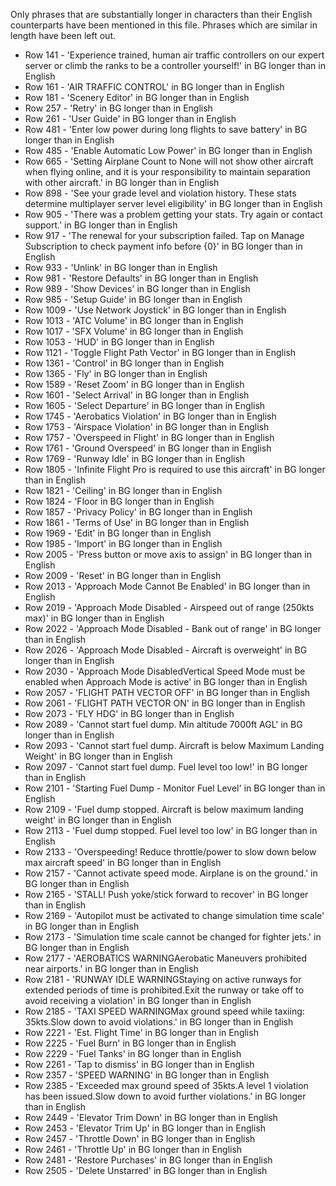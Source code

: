 Only phrases that are substantially longer in characters than their English counterparts have been mentioned in this file. Phrases which are similar in length have been left out.

- Row 141 - 'Experience trained, human air traffic controllers on our expert server or climb the ranks to be a controller yourself!' in BG longer than in English
- Row 161 - 'AIR TRAFFIC CONTROL' in BG longer than in English
- Row 181 - 'Scenery Editor' in BG longer than in English
- Row 257 - 'Retry' in BG longer than in English
- Row 261 - 'User Guide' in BG longer than in English
- Row 481 - 'Enter low power during long flights to save battery' in BG longer than in English
- Row 485 - 'Enable Automatic Low Power' in BG longer than in English
- Row 665 - 'Setting Airplane Count to None will not show other aircraft when flying online, and it is your responsibility to maintain separation with other aircraft.' in BG longer than in English
- Row 898 - 'See your grade level and violation history. These stats determine multiplayer server level eligibility' in BG longer than in English
- Row 905 - 'There was a problem getting your stats. Try again or contact support.' in BG longer than in English
- Row 917 - 'The renewal for your subscription failed. Tap on Manage Subscription to check payment info before {0}' in BG longer than in English
- Row 933 - 'Unlink' in BG longer than in English
- Row 981 - 'Restore Defaults' in BG longer than in English
- Row 989 - 'Show Devices' in BG longer than in English
- Row 985 - 'Setup Guide' in BG longer than in English
- Row 1009 - 'Use Network Joystick' in BG longer than in English
- Row 1013 - 'ATC Volume' in BG longer than in English
- Row 1017 - 'SFX Volume' in BG longer than in English
- Row 1053 - 'HUD' in BG longer than in English
- Row 1121 - 'Toggle Flight Path Vector' in BG longer than in English
- Row 1361 - 'Control' in BG longer than in English
- Row 1365 - 'Fly' in BG longer than in English
- Row 1589 - 'Reset Zoom' in BG longer than in English
- Row 1601 - 'Select Arrival' in BG longer than in English
- Row 1605 - 'Select Departure' in BG longer than in English 
- Row 1745 - 'Aerobatics Violation' in BG longer than in English
- Row 1753 - 'Airspace Violation' in BG longer than in English
- Row 1757 - 'Overspeed in Flight' in BG longer than in English
- Row 1761 - 'Ground Overspeed' in BG longer than in English
- Row 1769 - 'Runway Idle' in BG longer than in English
- Row 1805 - 'Infinite Flight Pro is required to use this aircraft' in BG longer than in English
- Row 1821 - 'Ceiling' in BG longer than in English 
- Row 1824 - 'Floor in BG longer than in English
- Row 1857 - 'Privacy Policy' in BG longer than in English
- Row 1861 - 'Terms of Use' in BG longer than in English
- Row 1969 - 'Edit' in BG longer than in English
- Row 1985 - 'Import' in BG longer than in English
- Row 2005 - 'Press button or move axis to assign' in BG longer than in English
- Row 2009 - 'Reset' in BG longer than in English
- Row 2013 - 'Approach Mode Cannot Be Enabled' in BG longer than in English
- Row 2019 - 'Approach Mode Disabled - Airspeed out of range (250kts max)' in BG longer than in English
- Row 2022 - 'Approach Mode Disabled - Bank out of range' in BG longer than in English
- Row 2026 - 'Approach Mode Disabled - Aircraft is overweight' in BG longer than in English
- Row 2030 - 'Approach Mode DisabledVertical Speed Mode must be enabled when Approach Mode is active' in BG longer than in English
- Row 2057 - 'FLIGHT PATH VECTOR OFF' in BG longer than in English
- Row 2061 - 'FLIGHT PATH VECTOR ON' in BG longer than in English
- Row 2073 - 'FLY HDG' in BG longer than in English
- Row 2089 - 'Cannot start fuel dump. Min altitude 7000ft AGL' in BG longer than in English
- Row 2093 - 'Cannot start fuel dump. Aircraft is below Maximum Landing Weight' in BG longer than in English
- Row 2097 - 'Cannot start fuel dump. Fuel level too low!' in BG longer than in English
- Row 2101 - 'Starting Fuel Dump - Monitor Fuel Level' in BG longer than in English
- Row 2109 - 'Fuel dump stopped. Aircraft is below maximum landing weight' in BG longer than in English
- Row 2113 - 'Fuel dump stopped. Fuel level too low' in BG longer than in English
- Row 2133 - 'Overspeeding! Reduce throttle/power to slow down below max aircraft speed' in BG longer than in English
- Row 2157 - 'Cannot activate speed mode. Airplane is on the ground.' in BG longer than in English
- Row 2165 - 'STALL! Push yoke/stick forward to recover' in BG longer than in English
- Row 2169 - 'Autopilot must be activated to change simulation time scale' in BG longer than in English
- Row 2173 - 'Simulation time scale cannot be changed for fighter jets.' in BG longer than in English
- Row 2177 - 'AEROBATICS WARNINGAerobatic Maneuvers prohibited near airports.' in BG longer than in English
- Row 2181 - 'RUNWAY IDLE WARNINGStaying on active runways for extended periods of time is prohibited.Exit the runway or take off to avoid receiving a violation' in BG longer than in English
- Row 2185 - 'TAXI SPEED WARNINGMax ground speed while taxiing: 35kts.Slow down to avoid violations.' in BG longer than in English
- Row 2221 - 'Est. Flight Time' in BG longer than in English
- Row 2225 - 'Fuel Burn' in BG longer than in English
- Row 2229 - 'Fuel Tanks' in BG longer than in English
- Row 2261 - 'Tap to dismiss' in BG longer than in English
- Row 2357 - 'SPEED WARNING' in BG longer than in English
- Row 2385 - 'Exceeded max ground speed of 35kts.A level 1 violation has been issued.Slow down to avoid further violations.' in BG longer than in English
- Row 2449 - 'Elevator Trim Down' in BG longer than in English
- Row 2453 - 'Elevator Trim Up' in BG longer than in English
- Row 2457 - 'Throttle Down' in BG longer than in English
- Row 2461 - 'Throttle Up' in BG longer than in English
- Row 2481 - 'Restore Purchases' in BG longer than in English
- Row 2505 - 'Delete Unstarred' in BG longer than in English